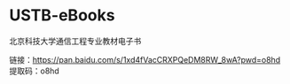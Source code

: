 # USTB-eBooks
北京科技大学通信工程专业教材电子书

链接：https://pan.baidu.com/s/1xd4fVacCRXPQeDM8RW_8wA?pwd=o8hd 
提取码：o8hd
